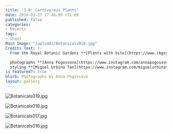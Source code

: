 ```yaml
---
title: '3.0: Carnivorous Plants'
date: 2019-03-27 17:46:00 +11:00
published: false
categories:
- Objects
tags:
- Shoot
Main Image: "/uploads/Botanicals019.jpg"
Credits Text: |-
  From the Royal Botanic Gardens **[Plants with bite](https://www.rbgsyd.nsw.gov.au/whatson/plants-with-bite)** exhibition.

  photographs **[Anna Pogossova](https://www.instagram.com/annapogossova/)** at **[B&A](https://www.instagram.com/barepsau/)**
  styling **[Miguel Urbina Tan](https://www.instagram.com/miguelurbinatan/)**
is featured?: true
blurb: Photographs by Anna Pogossova
layout: gallery
---
```


![Botanicals019.jpg](/uploads/Botanicals019.jpg)

![Botanicals018.jpg](/uploads/Botanicals018.jpg)

![Botanicals017.jpg](/uploads/Botanicals017.jpg)

![Botanicals016.jpg](/uploads/Botanicals016.jpg)